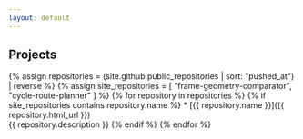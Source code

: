 ```yaml
---
layout: default
---
```



Projects
--------

{% assign repositories = (site.github.public_repositories | sort: "pushed_at") | reverse %}
{% assign site_repositories = [ "frame-geometry-comparator", "cycle-route-planner" ] %}
{% for repository in repositories %}
  {% if site_repositories contains repository.name %}
    * [{{ repository.name }}]({{ repository.html_url }})  
      {{ repository.description }}
  {% endif %}
{% endfor %}
